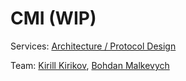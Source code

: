 # CMI \(WIP\)

Services: [Architecture / Protocol Design](../services/architecture-design-protocol.md)

Team: [Kirill Kirikov](../about/team/kirill-kirikov.md), [Bohdan Malkevych](../about/team/bohdan-malkevych.md)





